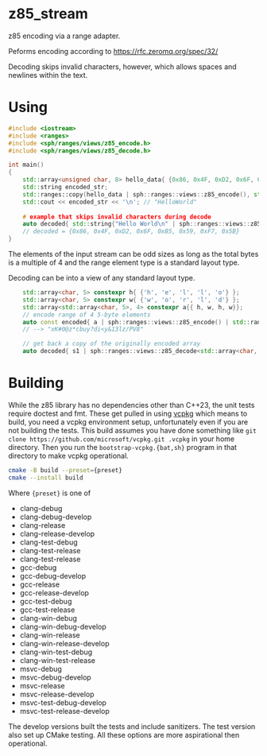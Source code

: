 # z85_stream
z85 encoding via a range adapter.

Peforms encoding according to https://rfc.zeromq.org/spec/32/

Decoding skips invalid characters, however, which allows spaces and newlines within the text.

# Using

```cpp
#include <iostream>
#include <ranges>
#include <sph/ranges/views/z85_encode.h>
#include <sph/ranges/views/z85_decode.h>

int main()
{
    std::array<unsigned char, 8> hello_data{ {0x86, 0x4F, 0xD2, 0x6F, 0xB5, 0x59, 0xF7, 0x5B} };
    std::string encoded_str;
    std::ranges::copy(hello_data | sph::ranges::views::z85_encode(), std::back_inserter(encoded_str));
    std::cout << encoded_str << '\n'; // "HelloWorld"
    
    # example that skips invalid characters during decode
    auto decoded{ std::string{"Hello World\n" | sph::ranges::views::z85_decode() | std::ranges::to<std::vector>() };
    // decoded = {0x86, 0x4F, 0xD2, 0x6F, 0xB5, 0x59, 0xF7, 0x5B}
}

```

The elements of the input stream can be odd sizes as long as the total bytes 
is a multiple of 4 and the range element type is a standard layout type.

Decoding can be into a view of any standard layout type.

```cpp
    std::array<char, 5> constexpr h{ {'h', 'e', 'l', 'l', 'o'} };
    std::array<char, 5> constexpr w{ {'w', 'o', 'r', 'l', 'd'} };
    std::array<std::array<char, 5>, 4> constexpr a{{ h, w, h, w}};
    // encode range of 4 5-byte elements
    auto const encoded{ a | sph::ranges::views::z85_encode() | std::ranges::to<std::vector>()};
    // --> "xK#0@z*cbuy?di<y&13lz/PV8"

    // get back a copy of the originally encoded array
    auto decoded{ s1 | sph::ranges::views::z85_decode<std::array<char, 5>>() | std::ranges::to<std::vector>() };
```

# Building

While the z85 library has no dependencies other than C++23, the unit tests 
require doctest and fmt. These get pulled in using [vcpkg](https://vcpkg.io/en/)
which means to build, you need a vcpkg environment setup, unfortunately even if 
you are not building the tests. This build assumes you have done something like 
`git clone https://github.com/microsoft/vcpkg.git .vcpkg` in your home directory.
Then you run the `bootstrap-vcpkg.{bat,sh}` program in that directory to make
vcpkg operational.

```sh
cmake -B build --preset={preset}
cmake --install build 
```
Where `{preset}` is one of
 * clang-debug
 * clang-debug-develop
 * clang-release
 * clang-release-develop
 * clang-test-debug
 * clang-test-release
 * clang-test-release
 * gcc-debug
 * gcc-debug-develop
 * gcc-release
 * gcc-release-develop
 * gcc-test-debug
 * gcc-test-release
 * clang-win-debug
 * clang-win-debug-develop
 * clang-win-release
 * clang-win-release-develop
 * clang-win-test-debug
 * clang-win-test-release
 * msvc-debug
 * msvc-debug-develop
 * msvc-release
 * msvc-release-develop
 * msvc-test-debug-develop
 * msvc-test-release-develop

The develop versions built the tests and include sanitizers. The test version 
also set up CMake testing. All these options are more aspirational then 
operational.